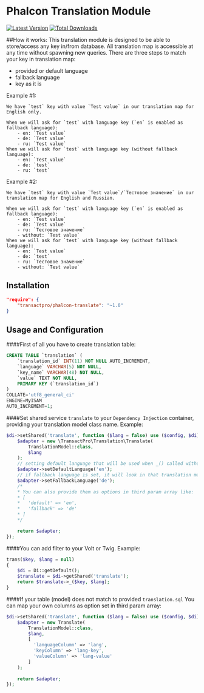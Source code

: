 Phalcon Translation Module 
=====
[![Latest Version](https://img.shields.io/packagist/v/transactpro/phalcon-translate.svg?style=flat-square)](https://github.com/transactpro/phalcon-translate/releases)
[![Total Downloads](https://img.shields.io/packagist/dt/transactpro/phalcon-translate.svg?style=flat-square)](https://packagist.org/packages/transactpro/phalcon-translate)

##How it works:
This translation module is designed to be able to store/access any key in/from database. All translation map is accessible at any time without spawning new queries.
There are three steps to match your key in translation map:
- provided or default language
- fallback language
- key as it is

Example #1: 

    We have `test` key with value `Test value` in our translation map for English only. 
    
    When we will ask for `test` with language key (`en` is enabled as fallback language):
        - en: `Test value`
        - de: `Test value`
        - ru: `Test value`
    When we will ask for `test` with language key (without fallback language):
        - en: `Test value`
        - de: `test`
        - ru: `test`

Example #2: 

    We have `test` key with value `Test value`/`Тестовое значение` in our translation map for English and Russian. 
    
    When we will ask for `test` with language key (`en` is enabled as fallback language):
        - en: `Test value`
        - de: `Test value`
        - ru: `Тестовое значение`
        - without: `Test value`
    When we will ask for `test` with language key (without fallback language):
        - en: `Test value`
        - de: `test`
        - ru: `Тестовое значение`
        - without: `Test value`

## Installation

```json
"require": {
	"transactpro/phalcon-translate": "~1.0"
}
```

## Usage and Configuration

####First of all you have to create translation table:
```sql
CREATE TABLE `translation` (
	`translation_id` INT(11) NOT NULL AUTO_INCREMENT,
	`language` VARCHAR(5) NOT NULL,
	`key_name` VARCHAR(48) NOT NULL,
	`value` TEXT NOT NULL,
	PRIMARY KEY (`translation_id`)
)
COLLATE='utf8_general_ci'
ENGINE=MyISAM
AUTO_INCREMENT=1;
```

####Set shared service `translate` to your `Dependency Injection` container, providing your translation model class name. 
Example:
```php
$di->setShared('translate', function ($lang = false) use ($config, $di) {
    $adapter = new \TransactPro\Translation\Translate(
        TranslationModel::class,
        $lang
    );
    // setting default language that will be used when _() called without language parameter
    $adapter->setDefaultLanguage('en');
    // if fallback language is set, it will look in that translation map for value
    $adapter->setFallbackLanguage('de');
    /*
    * You can also provide them as options in third param array like:
    * [
    *   'default' => 'en',
    *   'fallback' => 'de'
    * ]
    */

    return $adapter;
});
```

####You can add filter to your Volt or Twig. 
Example:
```php
trans($key, $lang = null)
{
    $di = Di::getDefault();
    $translate = $di->getShared('translate');
    return $translate->_($key, $lang);
}
```

####If your table (model) does not match to provided `translation.sql`
You can map your own columns as option set in third param array:
```php
$di->setShared('translate', function ($lang = false) use ($config, $di) {
    $adapter = new Translate(
        TranslationModel::class,
        $lang,
        [
          'languageColumn' => 'lang',
          'keyColumn' => 'lang-key',
          'valueColumn' => 'lang-value'
        ]
    );
    
    return $adapter;
});
```
